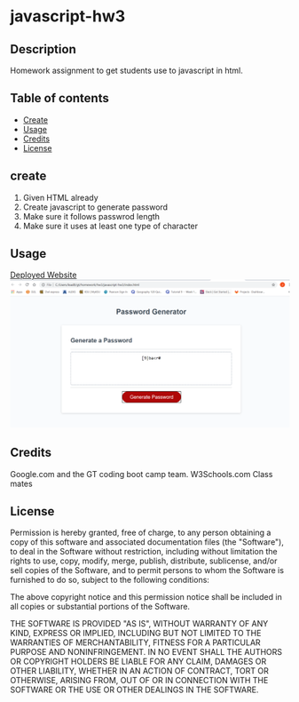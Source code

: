 # javascript-hw3
## Description

Homework assignment to get students use to javascript in html.

## Table of contents

* [Create](#create)
* [Usage](#usage)
* [Credits](#credits)
* [License](#license)

## create

1. Given HTML already
2. Create javascript to generate password
3. Make sure it follows passwrod length
4. Make sure it uses at least one type of character


## Usage

[Deployed Website](https://lead81.github.io/javascript-hw3/)
![gthw3](./images/gthw3.PNG)

## Credits

Google.com and the GT coding boot camp team.
W3Schools.com
Class mates

## License

Permission is hereby granted, free of charge, to any person obtaining a copy of this software and associated documentation files (the "Software"), to deal in the Software without restriction, including without limitation the rights to use, copy, modify, merge, publish, distribute, sublicense, and/or sell copies of the Software, and to permit persons to whom the Software is furnished to do so, subject to the following conditions:

The above copyright notice and this permission notice shall be included in all copies or substantial portions of the Software.

THE SOFTWARE IS PROVIDED "AS IS", WITHOUT WARRANTY OF ANY KIND, EXPRESS OR IMPLIED, INCLUDING BUT NOT LIMITED TO THE WARRANTIES OF MERCHANTABILITY, FITNESS FOR A PARTICULAR PURPOSE AND NONINFRINGEMENT. IN NO EVENT SHALL THE AUTHORS OR COPYRIGHT HOLDERS BE LIABLE FOR ANY CLAIM, DAMAGES OR OTHER LIABILITY, WHETHER IN AN ACTION OF CONTRACT, TORT OR OTHERWISE, ARISING FROM, OUT OF OR IN CONNECTION WITH THE SOFTWARE OR THE USE OR OTHER DEALINGS IN THE SOFTWARE.